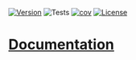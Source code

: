 [![Version](https://quintonjw97.github.io/pillager/badges/coverage.svg)](https://github.com/quintonjw97/pillager/actions)
![Tests](https://github.com/Quintonjw97/pillager/actions/workflows/run-tests.yml/badge.svg)
[![cov](https://quintonjw97.github.io/pillager/badges/coverage.svg)](https://github.com/quintonjw97/pillager/actions)
[![License](https://img.shields.io/badge/License-BSD%203--Clause-blue.svg)](https://opensource.org/licenses/BSD-3-Clause)

# [Documentation](https://quintonjw97.github.io/pillager/)
